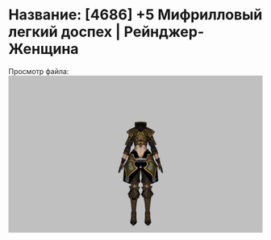 # Название: [4686] +5 Мифрилловый легкий доспех | Рейнджер-Женщина

Просмотр файла:
![p030021.png](p030021.png)
